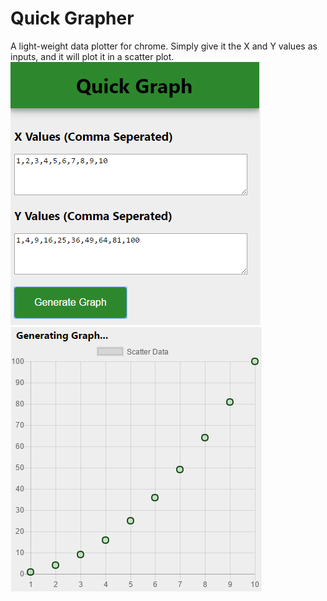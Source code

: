 # Quick Grapher

A light-weight data plotter for chrome. Simply give it the X and Y values as inputs, and it will plot it in a scatter plot.
![Screenshot1](/screenshots/ScreenShot1.png "Screenshot1")
![Screenshot2](/screenshots/ScreenShot2.png "Screenshot2")
